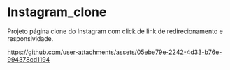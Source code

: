 # Instagram_clone
 Projeto página clone do Instagram com click de link de redirecionamento e responsividade.  


https://github.com/user-attachments/assets/05ebe79e-2242-4d33-b76e-994378cd1194

